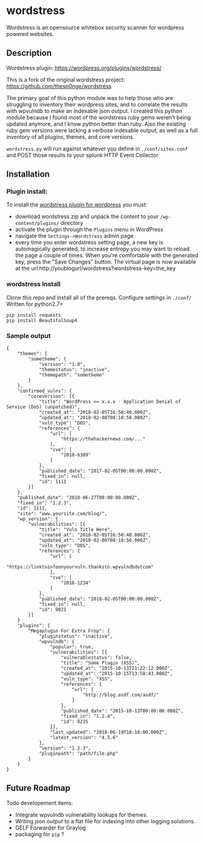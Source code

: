 # wordstress

Wordstress is an opensource whitebox security scanner for wordpress powered websites. 

## Description

Wordstress plugin: https://wordpress.org/plugins/wordstress/

This is a fork of the original wordstress project:
https://github.com/thesp0nge/wordstress

The primary goal of this python module was to help those who are struggling to inventory their wordpress sites, and to correlate the results with wpvulndb to make an indexable json output. I created this python module because I found most of the wordstress ruby gems weren't being updated anymore, and I know python better than ruby. Also the existing ruby gem versions were lacking a verbose indexable output, as well as a full inventory of all plugins, themes, and core versions.

`wordstress.py` will run against whatever you define in `./conf/sites.conf` and POST those results to your splunk HTTP Event Collector

## Installation
### Plugin install:
To install the [wordstress plugin for
wordpress](https://wordpress.org/plugins/wordstress/) you must:

* download wordstress.zip and unpack the content to your `/wp-content/plugins/` directory
* activate the plugin through the `Plugins` menu in WordPress
* navigate the `Settings->Wordstress` admin page
* every time you enter wordstress setting page, a new key is automagically
  generated, to increase entropy you may want to reload the page a couple of
  times. When you're comfortable with the generated key, press the "Save Changes"
  button.
  The virtual page is now available at the url http://youblogurl/wordstress?wordstress-key=the_key

### wordstress Install

Clone this repo and install all of the prereqs. Configure settings in `./conf/`  Written for python2.7+ 
```
pip install requests
pip install BeautifulSoup4
```

### Sample output

```
{
	"themes": {
		"sometheme": {
			"version": "1.0",
			"themestatus": "inactive",
			"themepath": "sometheme"
		}
	},
	"confirmed_vulns": {
		"coreversion": [{
			"title": "WordPress <= x.x.x - Application Denial of Service (DoS) (unpatched)",
			"created_at": "2018-02-05T16:50:40.000Z",
			"updated_at": "2018-02-08T08:18:56.000Z",
			"vuln_type": "DOS",
			"references": {
				"url": [
					"https://thehackernews.com/..."
				],
				"cve": [
					"2018-6389"
				]
			},
			"published_date": "2017-02-05T00:00:00.000Z",
			"fixed_in": null,
			"id": 1111
		}]
	},
	"published_date": "2018-06-27T00:00:00.000Z",
	"fixed_in": "1.2.3",
	"id": 1111,
	"site": "www.yoursite.com/blog/",
	"wp_version": {
		"vulnerabilities": [{
			"title": "Vuln Title Here",
			"created_at": "2018-02-05T16:50:40.000Z",
			"updated_at": "2018-02-08T08:18:56.000Z",
			"vuln_type": "DOS",
			"references": {
				"url": [
					"https://linktoinfoonyourvuln.thanksto.wpvulndbdotcom"
				],
				"cve": [
					"2018-1234"
				]
			},
			"published_date": "2018-02-05T00:00:00.000Z",
			"fixed_in": null,
			"id": 9021
		}]
	}
	"plugins": {
		"Megaplugin For Extra Frop": {
			"pluginstatus": "inactive",
			"wpvulndb": {
				"popular": true,
				"vulnerabilities": [{
					"vulnerablestatus": false,
					"title": "Some Plugin (XSS)",
					"created_at": "2015-10-13T21:22:12.000Z",
					"updated_at": "2015-10-15T13:58:43.000Z",
					"vuln_type": "XSS",
					"references": {
						"url": [
							"http://blog.asdf.com/asdf/"
						]
					},
					"published_date": "2015-10-13T00:00:00.000Z",
					"fixed_in": "1.2.4",
					"id": 8215
				}],
				"last_updated": "2018-06-19T18:18:00.000Z",
				"latest_version": "4.5.6"
			},
			"version": "1.2.3",
			"pluginpath": "path/file.php"
		}
	}
}
```




## Future Roadmap 

Todo developement items:
* Integrate wpvulndb vulnerability lookups for themes.
* Writing json output to a flat file for indexing into other logging solutions.
* GELF Forwarder for Graylog
* packaging for `pip` ?
